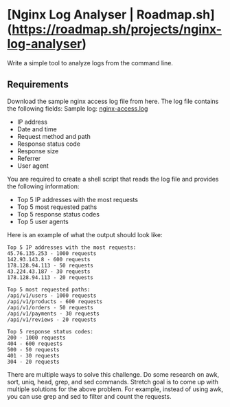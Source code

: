 # [Nginx Log Analyser | Roadmap.sh] (https://roadmap.sh/projects/nginx-log-analyser)
Write a simple tool to analyze logs from the command line.

## Requirements
Download the sample nginx access log file from here. The log file contains the following fields:
Sample log: [nginx-access.log](https://gist.githubusercontent.com/kamranahmedse/e66c3b9ea89a1a030d3b739eeeef22d0/raw/77fb3ac837a73c4f0206e78a236d885590b7ae35/nginx-access.log)

* IP address
* Date and time
* Request method and path
* Response status code
* Response size
* Referrer
* User agent

You are required to create a shell script that reads the log file and provides the following information:

* Top 5 IP addresses with the most requests
* Top 5 most requested paths
* Top 5 response status codes
* Top 5 user agents

Here is an example of what the output should look like:

```
Top 5 IP addresses with the most requests:
45.76.135.253 - 1000 requests
142.93.143.8 - 600 requests
178.128.94.113 - 50 requests
43.224.43.187 - 30 requests
178.128.94.113 - 20 requests

Top 5 most requested paths:
/api/v1/users - 1000 requests
/api/v1/products - 600 requests
/api/v1/orders - 50 requests
/api/v1/payments - 30 requests
/api/v1/reviews - 20 requests

Top 5 response status codes:
200 - 1000 requests
404 - 600 requests
500 - 50 requests
401 - 30 requests
304 - 20 requests
```

There are multiple ways to solve this challenge. Do some research on awk, sort, uniq, head, grep, and sed commands. Stretch goal is to come up with multiple solutions for the above problem. For example, instead of using awk, you can use grep and sed to filter and count the requests.
